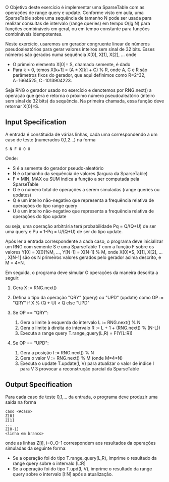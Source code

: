 O Objetivo deste exercício é implementar uma SparseTable com as operações de range query e update. Conforme visto em aula, uma SparseTable sobre uma sequência de tamanho N pode ser usada para realizar consultas de intervalo (range queries) em tempo O(lg N) para funções combináveis em geral, ou em tempo constante para funções combináveis idempotentes.

Neste exercício, usaremos um gerador congruente linear de números pseudoaleatórios para gerar valores inteiros sem sinal de 32 bits. Esses números são gerados numa sequência X[0], X[1], X[2], ... onde

- O primeiro elemento X[0]= S, chamado semente, é dado
- Para k > 0, temos X[k+1] = (A * X[k] + C) % R, onde A, C e R são parâmetros fixos do gerador, que aqui definimos como R=2^32, A=1664525, C=1013904223.

Seja RNG o gerador usado no exercício e denotemos por RNG.next() a operação que gera e retorna o próximo número pseudoaleatório (inteiro sem sinal de 32 bits) da sequência. Na primeira chamada, essa função deve retornar X[0]=S.

## Input Specification

A entrada é constituída de várias linhas, cada uma correspondendo a um caso de teste (numerados 0,1,2...) na forma

```S N F O Q U```

Onde:

- S é a semente do gerador pseudo-aleatório
- N é o tamanho da sequência de valores (largura da SparseTable)
- F = MIN, MAX ou SUM indica a função a ser computada pela SparseTable
- O é o número total de operações a serem simuladas (range queries ou updates)
- Q é um inteiro não-negativo que representa a frequência relativa de operações do tipo range query
- U é um inteiro não-negativo que representa a frequência relativa de operações do tipo update

ou seja, uma operação arbitrária terá probabilidade Pq = Q/(Q+U) de ser uma query e Pu = 1-Pq = U/(Q+U) de ser do tipo update.

Após ler a entrada correspondente a cada caso, o programa deve inicializar um RNG com semente S e uma SparseTable T com a função F sobre os valores Y[0] = X[0]%M, ..., Y[N-1] = X[N-1] % M, onde X[0]=S, X[1], X[2], ... , X[N-1] são os N primeiros valores gerados pelo gerador acima descrito, e M = 4*N.

Em seguida, o programa deve simular O operações da maneira descrita a seguir:

1. Gera X := RNG.next()
2. Defina o tipo da operação "QRY" (query) ou "UPD" (update) como OP := "QRY" if X % (Q + U) < Q else "UPD"
3. Se OP == "QRY":
    1. Gera o limite à esquerda do intervalo L := RNG.next() % N
    2. Gera o limite à direita do intervalo R := L + 1 + (RNG.next() % (N-L))
    3. Executa a range query T.range_query(L,R) = F(Y[L:R])

4. Se OP == "UPD":
    1. Gera a posição I := RNG.next() % N
    2. Gera o valor V := RNG.next() % M (onde M=4*N)
    3. Executa o update T.update(I, V) para atualizar o valor de índice I para V 3 provocar a reconstrução parcial da SparseTable

## Output Specification

Para cada caso de teste 0,1,... da entrada, o programa deve produzir uma saída na forma

```
caso <#caso>
Z[0]
Z[1]
...
Z[O-1]
<linha em branco>
```

onde as linhas Z[i], i=0..O-1 correspondem aos resultados da operações simuladas da seguinte forma:

- Se a operação foi do tipo T.range_query(L,R), imprime o resultado da range query sobre o intervalo [L:R]
-  Se a operação foi do tipo T.upd(I, V), imprime o resultado da range query sobre o intervalo [I:N] após a atualização.